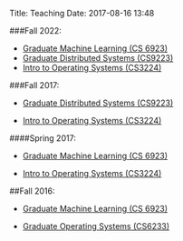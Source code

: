 Title: Teaching
Date: 2017-08-16 13:48

###Fall 2022: 
* [Graduate Machine Learning (CS 6923)](distributed-systems-fall-2022.md)
* [Graduate Distributed Systems (CS9223)](distributed-systems-fall-2017.html)
* [Intro to Operating Systems (CS3224)](<http://medium.com>)


###Fall 2017:

* [Graduate Distributed Systems (CS9223)](distributed-systems-fall-2017.html)


* [Intro to Operating Systems (CS3224)](<http://medium.com>)

####Spring 2017:
* [Graduate Machine Learning (CS 6923)](<http://medium.com>)


* [Intro to Operating Systems (CS3224)](<http://medium.com>)

##Fall 2016:
* [Graduate Machine Learning (CS 6923)](<http://medium.com>)


* [Graduate Operating Systems (CS6233)](<http://medium.com>)
